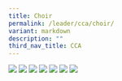 ```yaml
---
title: Choir
permalink: /leader/cca/choir/
variant: markdown
description: ""
third_nav_title: CCA
---
```

![](/images/CCA/Choir_01.jpg)
![](/images/CCA/Choir_02.jpg)
![](/images/CCA/Choir_03.jpg)
![](/images/CCA/Choir_04.jpg)
![](/images/CCA/Choir_05.jpg)
![](/images/CCA/Choir_06.jpg)
![](/images/CCA/Choir_07.jpg)